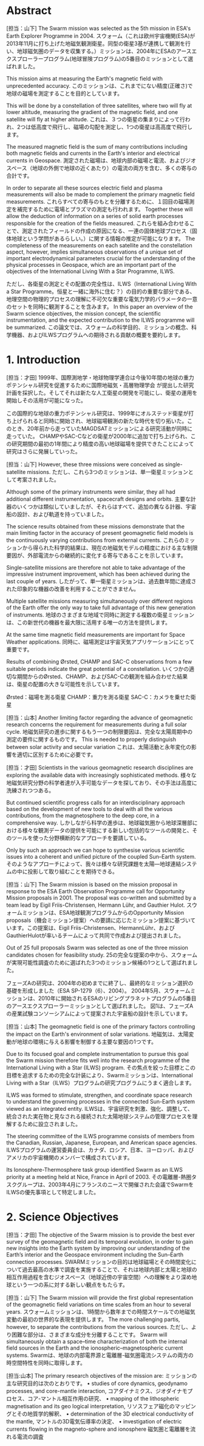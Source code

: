 # Abstract
[担当：山下]
The Swarm mission was selected as the 5th mission in ESA's Earth Explorer Programme in 2004.
スウォーム（これは欧州宇宙機関(ESA)が2013年11月に打ち上げた地磁気観測衛星。同型の衛星3基が連携して観測を行い、地球磁気圏のデータを収集する。）ミッションは、2004年にESAのアースエクスプローラープログラム(地球冒険プログラム)の5番目のミッションとして選ばれました。

This mission aims at measuring the Earth's magnetic field with unprecedented accuracy.
このミッションは、これまでにない精度(正確さ)で地球の磁場を測定することを目的としています。

This will be done by a constellation of three satellites, where two will fly at lower altitude, measuring the gradient of the magnetic field, and one satellite will fly at higher altitude.
これは、３つの衛星の集まりによって行われ、2つは低高度で飛行し、磁場の勾配を測定し、1つの衛星は高高度で飛行します。

The measured magnetic field is the sum of many contributions including both magnetic fields and currents in the Earth's interior and electrical currents in Geospace.
測定された磁場は、地球内部の磁場と電流、およびジオスペース（地球の外側で地球の近くあたり）の電流の両方を含む、多くの寄与の合計です。

In order to separate all these sources electric field and plasma measurements will also be made to complement the primary magnetic field measurements.
これらすべての寄与のもとを分離するために、１回目の磁場測定を補完するために電場とプラズマの測定も行われます。
Together these will allow the deduction of information on a series of solid earth processes responsible for the creation of the fields measured.
これらを組み合わせることで、測定されたフィールドの作成の原因になる、一連の固体地球プロセス（固体地球という学問があるらしい。）に関する情報の推定が可能になります。
 The completeness of the measurements on each satellite and the constellation aspect, however, implies simultaneous observations of a unique set of important electrodynamical parameters crucial for the understanding of the physical processes in Geospace, which are an important part of the objectives of the International Living With a Star Programme, ILWS.

ただし、各衛星の測定とその配置の完全性は、ILWS（International Living With a Star Programme。恒星と一緒に海外に住む？）の目的の重要な部分である、地理空間の物理的プロセスの理解に不可欠な重要な電気力学的パラメータの一意のセットを同時に観測することを含みます。
In this paper an overview of the Swarm science objectives, the mission concept, the scientific instrumentation, and the expected contribution to the ILWS programme will be summarized.
この論文では、スウォームの科学目的、ミッションの概念、科学機器、およびILWSプログラムへの期待される貢献の概要を要約します。

# 1. Introduction
[担当：才田]
1999年、国際測地学・地球物理学連合は今後10年間の地球の重力ポテンシャル研究を促進するために国際地磁気・高層物理学会 が提出した研究計画を採択した。そしてそれは新たな人工衛星の開発を可能にし、衛星の運用を開始しその活用が可能になった。

この国際的な地球の重力ポテンシャル研究は、1999年にオルステッド衛星が打ち上げられると同時に開始され、地球磁場観測の新たな時代を切り拓いた。このとき、20年前から走っていたMAGDSATミッションによる研究活動が同時に走っていた。
CHAMPやSAC-Cなどの衛星が2000年に追加で打ち上げられ、この研究期間の最初の1年間により精度の高い地球磁場を提供できたことによって研究はさらに発展していった。

[担当：山下]
However, these three missions were conceived as single-satellite missions.
ただし、これら3つのミッションは、単一衛星ミッションとして考案されました。

Although some of the primary instruments were similar, they all had additional different instrumentation, spacecraft designs and orbits.
主要な計器のいくつかは類似していましたが、それらはすべて、追加の異なる計器、宇宙船の設計、および軌道を持っていました。

The science results obtained from these missions demonstrate that the main limiting factor in the accuracy of present geomagnetic field models is the continuously varying contributions from external currents.
これらのミッションから得られた科学的結果は、現在の地磁気モデルの精度における主な制限要因が、外部電流からの継続的に変化する寄与であることを示しています。

Single-satellite missions are therefore not able to take advantage of the impressive instrument improvement, which has been achieved during the last couple of years.
したがって、単一衛星ミッションは、過去数年間に達成された印象的な機器の改善を利用することができません。

Multiple satellite missions measuring simultaneously over different regions of the Earth offer the only way to take full advantage of this new generation of instruments.
地球のさまざまな地域で同時に測定する複数の衛星ミッションは、この新世代の機器を最大限に活用する唯一の方法を提供します。

At the same time magnetic field measurements are important for Space Weather applications.
同時に、磁場測定は宇宙天気アプリケーションにとって重要です。

Results of combining Ørsted, CHAMP and SAC-C observations from a few suitable periods indicate the great potential of a constellation.
いくつかの適切な期間からのØrsted、CHAMP、およびSAC-Cの観測を組み合わせた結果は、衛星の配置の大きな可能性を示しています。

Ørsted：磁場を測る衛星
CHAMP：重力を測る衛星
SAC-C：カメラを乗せた衛星

[担当：山本]
Another limiting factor regarding the advance of geomagnetic research concerns the requirement for measurements during a full solar cycle.
地磁気研究の進歩に関するもう一つの制限要因は、完全な太陽周期中の測定の要件に関するものです。
This is needed to properly distinguish between solar activity and secular variation
これは、太陽活動と永年変化の影響を適切に区別するために必要です。

[担当：才田]
Scientists in the various geomagnetic research disciplines are exploring the available data with increasingly sophisticated methods.
様々な地磁気研究分野の科学者達が入手可能なデータを探しており、その手法は高度に洗練されつつある。

But continued scientific progress calls for an interdisciplinary approach based on the development of new tools to deal with all the various contributions, from the magnetosphere to the deep core, in a comprehensive way.
しかしながら科学の進歩は、地球磁気圏から地球深層部における様々な観測データの提供を可能にする新しい包括的なツールの開発と、そのツールを使った分野横断的なアプローチを要請している。

Only by such an approach we can hope to synthesise various scientific issues into a coherent and unified picture of the coupled Sun–Earth system.
そのようなアプローチによって、我々は様々な研究課題を太陽―地球連結システムの中に投影して取り組むことを期待できる。

[担当：山下]
The Swarm mission is based on the mission proposal in response to the ESA Earth Observation Programme call for Opportunity Mission proposals in 2001. The proposal was co-written and submitted by a team lead by Eigil Friis-Christensen, Hermann Lühr, and Gauthier Hulot.
スウォームミッションは、ESA地球観測プログラムからのOpportunity Mission proposals（機会ミッション提案）への要請に応じたミッション提案に基づいています。この提案は、Eigil Friis-Christensen、HermannLühr、およびGauthierHulotが率いるチームによって共同で作成および提出されました。

Out of 25 full proposals Swarm was selected as one of the three mission candidates chosen for feasibility study.
25の完全な提案の中から、スウォームが実現可能性調査のために選ばれた3つのミッション候補の1つとして選ばれました。

フェーズAの研究は、2004年の初めまでに終了し、最終的なミッション選択の基礎を形成しました（ESA SP-1279（6）、2004）。
2004年5月、スウォームミッションは、2010年に開始されるESAのリビングプラネットプログラムの5番目のアースエクスプローラーミッションとして選ばれました。
  図1は、フェーズAの産業試験コンソーシアムによって提案された宇宙船の設計を示しています。

[担当：山本]
The geomagnetic field is one of the primary factors controlling the impact on the Earth's environment of solar variations.
地磁気は、太陽変動が地球の環境に与える影響を制御する主要な要因の1つです。

Due to its focused goal and complete instrumentation to pursue this goal the Swarm mission therefore fits well into the research programme of the International Living with a Star (ILWS) program.
その焦点を絞った目標とこの目標を追求するための完全な計装により、Swarmミッションは、International Living with a Star（ILWS）プログラムの研究プログラムにうまく適合します。

ILWS was formed to stimulate, strengthen, and coordinate space research to understand the governing processes in the connected Sun-Earth system viewed as an integrated entity.
ILWSは、宇宙研究を刺激、強化、調整して、統合された実在物と見なされる接続された太陽地球システムの管理プロセスを理解するために設立されました。

The steering committee of the ILWS programme consists of members from the Canadian, Russian, Japanese, European, and  American space agencies.
ILWSプログラムの運営委員会は、カナダ、ロシア、日本、ヨーロッパ、およびアメリカの宇宙機関のメンバーで構成されています。

Its Ionosphere-Thermosphere  task group identified Swarm as an ILWS priority at a meeting held at Nice, France in April of 2003.
その電離層-熱圏タスクグループは、2003年4月にフランスのニースで開催された会議でSwarmをILWSの優先事項として特定しました。

# 2. Science Objectives
[担当：才田]
The objective of the Swarm mission is to provide the best ever survey of the geomagnetic field and its temporal evolution, in order to gain new insights into the Earth system by improving our understanding of the Earth’s interior and the Geospace environment including the Sun–Earth connection processes.
SWARMミッションの目的は地球磁場とその時間変化について過去最高の水準で調査を実施することで、それは地球内部と太陽と地球の相互作用過程を含むジオスペース（地球近傍の宇宙空間）への理解をより深め地球という一つの系に対する新しい観点をもたらす。

[担当：山下]
The Swarm mission will provide the first global representation of the geomagnetic field variations on time scales from an hour to several years.
スウォームミッションは、1時間から数年までの時間スケールでの地磁気変動の最初の世界的な表現を提供します。
The more challenging partis, however, to separate the contributions from the various sources.
ただし、より困難な部分は、さまざまな成分を分離することです。
Swarm will simultaneously obtain a space–time characterization of both the internal field sources in the Earth and the ionospheric–magnetospheric current systems.
Swarmは、地球の内部電界源と電離層-磁気圏電流システムの両方の時空間特性を同時に取得します。

[担当:山本]
The primary research objectives of the mission are:
ミッションの主な研究目的は次のとおりです。
• studies of core dynamics, geodynamo processes, and core-mantle interaction,
コアダイナミクス、ジオダイナモプロセス、コア-マントル相互作用の研究、
• mapping of the lithospheric magnetisation and its geo logical interpretation,
リソスフェア磁化のマッピングとその地質学的解釈、
• determination of the 3D electrical conductivity of the mantle,
マントルの3D電気伝導率の決定、
• investigation of electric currents flowing in the magneto-sphere and ionosphere
磁気圏と電離層を流れる電流の調査
